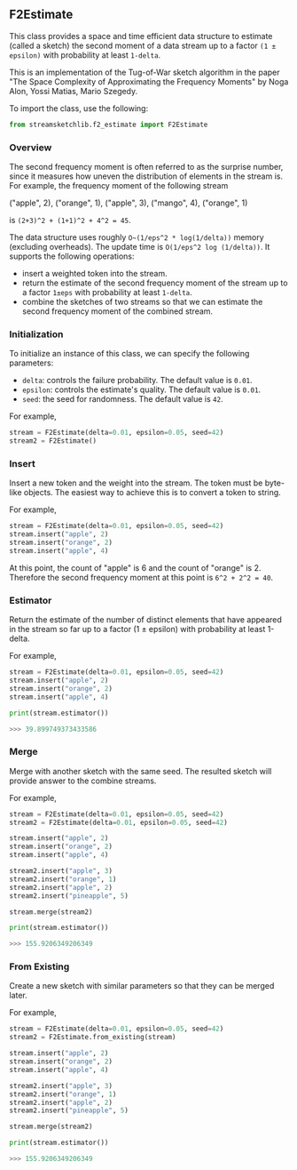 ## F2Estimate

This class provides a space and time efficient data structure to estimate (called a sketch) the second moment of a data stream up to a factor `(1 ± epsilon)` with probability at least `1-delta`. 

This is an implementation of the Tug-of-War sketch algorithm in the paper "The Space Complexity of Approximating the Frequency Moments" by Noga Alon, Yossi Matias, Mario Szegedy.

To import the class, use the following:

```python
from streamsketchlib.f2_estimate import F2Estimate
```

### Overview

The second frequency moment is often referred to as the surprise number, since it measures how uneven the distribution of elements in the stream is. For example, the frequency moment of the following stream 

("apple", 2), ("orange", 1), ("apple", 3), ("mango", 4), ("orange", 1)

is `(2+3)^2 + (1+1)^2 + 4^2 = 45`.

The data structure uses roughly `O~(1/eps^2 * log(1/delta))` memory (excluding overheads). 
The update time is `O(1/eps^2 log (1/delta))`. It supports the following operations:

- insert a weighted token into the stream.
- return the estimate of the second frequency moment of the stream up to a factor `1±eps` with probability at least `1-delta`.
- combine the sketches of two streams so that we can estimate the second frequency moment of the combined stream.



### Initialization

To initialize an instance of this class, we can specify the following parameters:

- `delta`: controls the failure probability. The default value is `0.01`.
- `epsilon`: controls the estimate's quality. The default value is `0.01`.
- `seed`: the seed for randomness. The default value is `42`.

For example,

```python
stream = F2Estimate(delta=0.01, epsilon=0.05, seed=42)
stream2 = F2Estimate()
```

### Insert

Insert a new token and the weight into the stream. 
The token must be byte-like objects. The easiest way to achieve this is to convert a token to string.

For example,

```python
stream = F2Estimate(delta=0.01, epsilon=0.05, seed=42)
stream.insert("apple", 2)
stream.insert("orange", 2)
stream.insert("apple", 4)
```

At this point, the count of "apple" is 6 and the count of "orange" is 2. Therefore the second frequency moment at this point is `6^2 + 2^2 = 40`.

### Estimator

Return the estimate of the number of distinct elements that have appeared in the stream so far up to a factor (1 ± epsilon) with probability at least 1-delta.

For example,

```python
stream = F2Estimate(delta=0.01, epsilon=0.05, seed=42)
stream.insert("apple", 2)
stream.insert("orange", 2)
stream.insert("apple", 4)

print(stream.estimator())

>>> 39.899749373433586

```

### Merge

Merge with another sketch with the same seed. The resulted sketch will provide answer to the combine streams.

For example,

```python
stream = F2Estimate(delta=0.01, epsilon=0.05, seed=42)
stream2 = F2Estimate(delta=0.01, epsilon=0.05, seed=42)

stream.insert("apple", 2)
stream.insert("orange", 2)
stream.insert("apple", 4)

stream2.insert("apple", 3)
stream2.insert("orange", 1)
stream2.insert("apple", 2)
stream2.insert("pineapple", 5)

stream.merge(stream2)

print(stream.estimator())

>>> 155.9206349206349

```

### From Existing 

Create a new sketch with similar parameters so that they can be merged later.

For example,
```python
stream = F2Estimate(delta=0.01, epsilon=0.05, seed=42)
stream2 = F2Estimate.from_existing(stream)

stream.insert("apple", 2)
stream.insert("orange", 2)
stream.insert("apple", 4)

stream2.insert("apple", 3)
stream2.insert("orange", 1)
stream2.insert("apple", 2)
stream2.insert("pineapple", 5)

stream.merge(stream2)

print(stream.estimator())

>>> 155.9206349206349

```